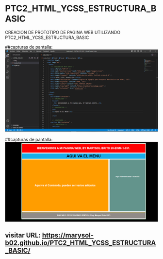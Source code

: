 # PTC2_HTML_YCSS_ESTRUCTURA_BASIC
CREACION DE PROTOTIPO DE PAGINA WEB UTILIZANDO PTC2_HTML_YCSS_ESTRUCTURA_BASIC

##capturas de pantalla:
![](img/captura1.png)

##capturas de pantalla:
![](img/captura2..png)




## visitar URL: https://marysol-b02.github.io/PTC2_HTML_YCSS_ESTRUCTURA_BASIC/ 
